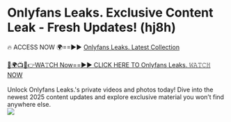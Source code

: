 # Onlyfans Leaks. Exclusive Content Leak - Fresh Updates! (hj8h)

🔥 ACCESS NOW 🌍==►► <a href="https://tinyurl.com/kvy9nzfs" rel="nofollow">Onlyfans Leaks. Latest Collection</a>
<br><br>
[🔴🌍📺📱👉WA𝚃CH Now==►► CLICK HERE TO Onlyfans Leaks. 𝚆𝙰𝚃𝙲𝙷 NOW](https://tinyurl.com/kvy9nzfs)
<br><br>
Unlock Onlyfans Leaks.'s private videos and photos today! Dive into the newest 2025 content updates and explore exclusive material you won’t find anywhere else.
<br>
<a href="https://tinyurl.com/kvy9nzfs" rel="nofollow" data-target="animated-image.originalLink"><img src="https://camo.githubusercontent.com/8a4f000d20f83aca3bf7ec5f350d767afa0574a8a352519fd8cfa583a6f93a33/68747470733a2f2f692e696d6775722e636f6d2f644a486b345a712e676966" data-canonical-src="https://i.imgur.com/dJHk4Zq.gif" style="max-width: 100%; display: inline-block;" data-target="animated-image.originalImage"></a>
<br>
